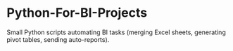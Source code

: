 # Python-For-BI-Projects
Small Python scripts automating BI tasks (merging Excel sheets, generating pivot tables, sending auto-reports).
